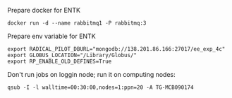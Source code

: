 Prepare docker for ENTK

```
docker run -d --name rabbitmq1 -P rabbitmq:3
```

Prepare env variable for ENTK

```
export RADICAL_PILOT_DBURL="mongodb://138.201.86.166:27017/ee_exp_4c"
export GLOBUS_LOCATION="/Library/Globus/"
export RP_ENABLE_OLD_DEFINES=True
```

Don't run jobs on loggin node; run it on computing nodes:
```
qsub -I -l walltime=00:30:00,nodes=1:ppn=20 -A TG-MCB090174
```